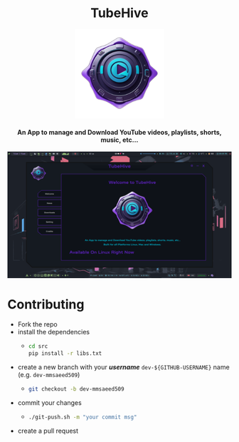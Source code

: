 <h1 align="center"> TubeHive </h1>

<div align="center">
    <img src="./TubeHive.png" alt="TubeHive Logo" width="200" />
</div>

<h4 align="center"> An App to manage and Download YouTube videos, playlists, shorts, music, etc... </h4>

![Preview](./preview.png)

# Contributing

- Fork the repo
- install the dependencies
  - ```bash
    cd src
    pip install -r libs.txt 
    ```
- create a new branch with your **_username_** `dev-${GITHUB-USERNAME}` name (e.g. `dev-mmsaeed509`)
  - ```bash
    git checkout -b dev-mmsaeed509
    ```
- commit your changes
  - ```bash
    ./git-push.sh -m "your commit msg"
    ```
- create a pull request
